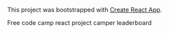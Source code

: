 This project was bootstrapped with [Create React App](https://github.com/facebookincubator/create-react-app).

Free code camp react project camper leaderboard